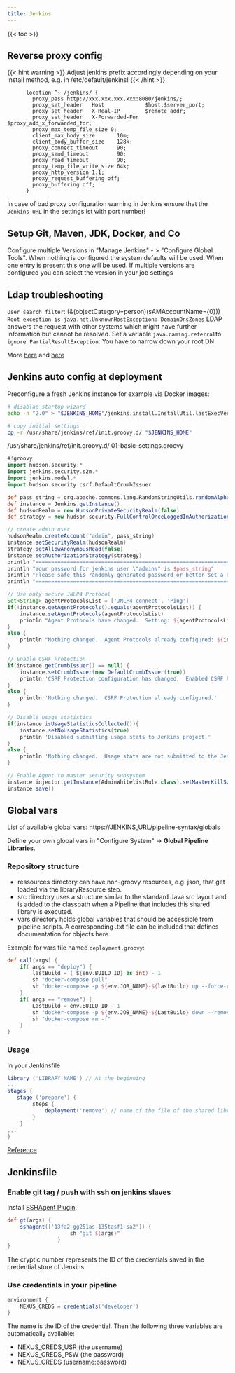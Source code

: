```yaml
---
title: Jenkins
---
```


{{< toc >}}

## Reverse proxy config

{{< hint warning >}}
Adjust jenkins prefix accordingly depending on your install method, e.g. in /etc/default/jenkins!
{{< /hint >}}

```nginx
      location ^~ /jenkins/ {
        proxy_pass http://xxx.xxx.xxx.xxx:8080/jenkins/;
        proxy_set_header   Host             $host:$server_port;
        proxy_set_header   X-Real-IP        $remote_addr;
        proxy_set_header   X-Forwarded-For  $proxy_add_x_forwarded_for;
        proxy_max_temp_file_size 0;
        client_max_body_size       10m;
        client_body_buffer_size    128k;
        proxy_connect_timeout      90;
        proxy_send_timeout         90;
        proxy_read_timeout         90;
        proxy_temp_file_write_size 64k;
        proxy_http_version 1.1;
        proxy_request_buffering off;
        proxy_buffering off;
      }
```

In case of bad proxy configuration warning in Jenkins ensure that the `Jenkins URL` in the settings ist with port number!

## Setup Git, Maven, JDK, Docker, and Co

Configure multiple Versions in "Manage Jenkins" - > "Configure Global Tools". When nothing is configured the system defaults will be used. When one entry is present this one will be used. If multiple versions are configured you can select the version in your job settings

## Ldap troubleshooting

`User search filter`: (&(objectCategory=person)(sAMAccountName={0})) `Root exception is java.net.UnknownHostException: DomainDnsZones` LDAP answers the request with other systems which might have further information but cannot be resolved. Set a variable `java.naming.referral`to `ignore`. `PartialResultException`: You have to narrow down your root DN

More [here](https://issues.jenkins-ci.org/browse/JENKINS-4895) and [here](https://issues.jenkins-ci.org/browse/JENKINS-8569)

## Jenkins auto config at deployment

Preconfigure a fresh Jenkins instance for example via Docker images:

```bash
# disablae startup wizard
echo -n "2.0" > "$JENKINS_HOME"/jenkins.install.InstallUtil.lastExecVersion

# copy initial settings
cp -r /usr/share/jenkins/ref/init.groovy.d/ "$JENKINS_HOME"
```

/usr/share/jenkins/ref/init.groovy.d/ 01-basic-settings.groovy

```groovy
#!groovy
import hudson.security.*
import jenkins.security.s2m.*
import jenkins.model.*
import hudson.security.csrf.DefaultCrumbIssuer

def pass_string = org.apache.commons.lang.RandomStringUtils.randomAlphanumeric(10)
def instance = Jenkins.getInstance()
def hudsonRealm = new HudsonPrivateSecurityRealm(false)
def strategy = new hudson.security.FullControlOnceLoggedInAuthorizationStrategy()

// create admin user
hudsonRealm.createAccount("admin", pass_string)
instance.setSecurityRealm(hudsonRealm)
strategy.setAllowAnonymousRead(false)
instance.setAuthorizationStrategy(strategy)
println "========================================================================="
println "Your password for jenkins user \"admin\" is $pass_string"
println "Please safe this randomly generated password or better set a new password"
println "========================================================================="

// Use only secure JNLP4 Protocol
Set<String> agentProtocolsList = ['JNLP4-connect', 'Ping']
if(!instance.getAgentProtocols().equals(agentProtocolsList)) {
    instance.setAgentProtocols(agentProtocolsList)
    println "Agent Protocols have changed.  Setting: ${agentProtocolsList}"
}
else {
    println "Nothing changed.  Agent Protocols already configured: ${instance.getAgentProtocols()}"
}

// Enable CSRF Protection
if(instance.getCrumbIssuer() == null) {
    instance.setCrumbIssuer(new DefaultCrumbIssuer(true))
    println 'CSRF Protection configuration has changed.  Enabled CSRF Protection.'
}
else {
    println 'Nothing changed.  CSRF Protection already configured.'
}

// Disable usage statistics
if(instance.isUsageStatisticsCollected()){
    instance.setNoUsageStatistics(true)
    println 'Disabled submitting usage stats to Jenkins project.'
}
else {
    println 'Nothing changed.  Usage stats are not submitted to the Jenkins project.'
}

// Enable Agent to master security subsystem
instance.injector.getInstance(AdminWhitelistRule.class).setMasterKillSwitch(false);
instance.save()
```

## Global vars

List of available global vars: https://JENKINS_URL/pipeline-syntax/globals

Define your own global vars in "Configure System" -> **Global Pipeline Libraries**.

### Repository structure

- ressources directory can have non-groovy resources, e.g. json, that get loaded via the libraryResource step.
- src directory uses a structure similar to the standard Java src layout and is added to the classpath when a Pipeline that includes this shared library is executed.
- vars directory holds global variables that should be accessible from pipeline scripts. A corresponding .txt file can be included that defines documentation for objects here.

Example for vars file named `deployment.groovy`:

```groovy
def call(args) {
    if( args == "deploy") {
        lastBuild = ( ${env.BUILD_ID} as int) - 1
        sh "docker-compose pull"
        sh "docker-compose -p ${env.JOB_NAME}-${lastBuild} up --force-recreate --no-color  -d"
    }
    if( args == "remove") {
        LastBuild = env.BUILD_ID - 1
        sh "docker-compose -p ${env.JOB_NAME}-${LastBuild} down --remove-orphans"
        sh "docker-compose rm -f"
    }
}
```

### Usage

In your Jenkinsfile

```groovy
library ('LIBRARY_NAME') // At the beginning
...
stages {
   stage ('prepare') {
        steps {
            deployment('remove') // name of the file of the shared library
        }
    }
...
}
```

[Reference](https://jenkins.io/doc/book/pipeline/shared-libraries/)

## Jenkinsfile

### Enable git tag / push with ssh on jenkins slaves

Install [SSHAgent Plugin](https://wiki.jenkins.io/display/JENKINS/SSH+Agent+Plugin).

```groovy
def gt(args) {
    sshagent(['13fa2-gg251as-135tasf1-sa2']) {
                    sh "git ${args}"
                }
}
```

The cryptic number represents the ID of the credentials saved in the credential store of Jenkins

### Use credentials in your pipeline

```groovy
environment {
	NEXUS_CREDS = credentials('developer')
}
```

The name is the ID of the credential. Then the following three variables are automatically available:

- NEXUS_CREDS_USR (the username)
- NEXUS_CREDS_PSW (the password)
- NEXUS_CREDS (username:password)
